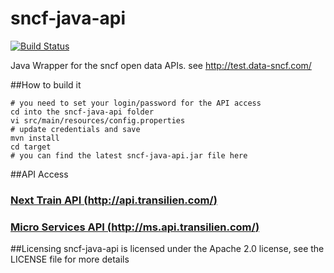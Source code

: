 sncf-java-api
=============

[![Build Status](https://travis-ci.org/mebibou/sncf-java-api.png)](https://travis-ci.org/mebibou/sncf-java-api)

Java Wrapper for the sncf open data APIs. see http://test.data-sncf.com/

##How to build it

    # you need to set your login/password for the API access
    cd into the sncf-java-api folder
    vi src/main/resources/config.properties
    # update credentials and save
    mvn install
    cd target
    # you can find the latest sncf-java-api.jar file here
    
##API Access

### [Next Train API (http://api.transilien.com/)](https://github.com/mebibou/sncf-java-api/wiki/Next-Train-API)
### [Micro Services API (http://ms.api.transilien.com/)](https://github.com/mebibou/sncf-java-api/wiki/Routes,-lines,-stations,-etc.-API)

##Licensing
sncf-java-api is licensed under the Apache 2.0 license, see the LICENSE file for more details
